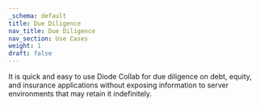 ```yaml
---
_schema: default
title: Due Diligence
nav_title: Due Diligence
nav_section: Use Cases
weight: 1
draft: false
---
```

It is quick and easy to use Diode Collab for due diligence on debt, equity, and insurance applications without exposing information to server environments that may retain it indefinitely.